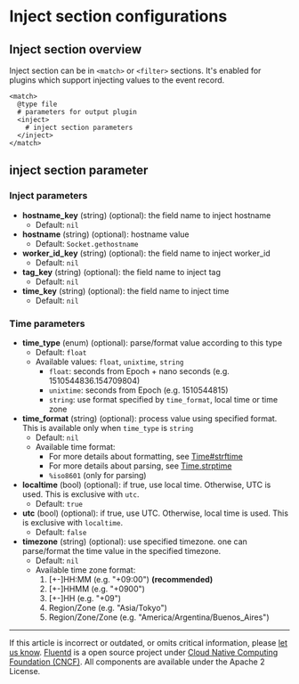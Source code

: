 # Inject section configurations


## Inject section overview

Inject section can be in `<match>` or `<filter>` sections. It's enabled
for plugins which support injecting values to the event record.

``` {.CodeRay}
<match>
  @type file
  # parameters for output plugin
  <inject>
    # inject section parameters
  </inject>
</match>
```


## inject section parameter


### Inject parameters

-   **hostname\_key** (string) (optional): the field name to inject
    hostname
    -   Default: `nil`
-   **hostname** (string) (optional): hostname value
    -   Default: `Socket.gethostname`
-   **worker\_id\_key** (string) (optional): the field name to inject
    worker\_id
    -   Default: `nil`
-   **tag\_key** (string) (optional): the field name to inject tag
    -   Default: `nil`
-   **time\_key** (string) (optional): the field name to inject time
    -   Default: `nil`


### Time parameters

-   **time\_type** (enum) (optional): parse/format value according to
    this type
    -   Default: `float`
    -   Available values: `float`, `unixtime`, `string`
        -   `float`: seconds from Epoch + nano seconds (e.g.
            1510544836.154709804)
        -   `unixtime`: seconds from Epoch (e.g. 1510544815)
        -   `string`: use format specified by `time_format`, local time
            or time zone
-   **time\_format** (string) (optional): process value using specified
    format. This is available only when `time_type` is `string`
    -   Default: `nil`
    -   Available time format:
        -   For more details about formatting, see
            [Time\#strftime](https://docs.ruby-lang.org/en/2.4.0/Time.html#method-i-strftime)
        -   For more details about parsing, see
            [Time.strptime](https://docs.ruby-lang.org/en/2.4.0/Time.html#method-c-strptime)
        -   `%iso8601` (only for parsing)
-   **localtime** (bool) (optional): if true, use local time. Otherwise,
    UTC is used. This is exclusive with `utc`.
    -   Default: `true`
-   **utc** (bool) (optional): if true, use UTC. Otherwise, local time
    is used. This is exclusive with `localtime`.
    -   Default: `false`
-   **timezone** (string) (optional): use specified timezone. one can
    parse/format the time value in the specified timezone.
    -   Default: `nil`
    -   Available time zone format:
        1.  \[+-\]HH:MM (e.g. "+09:00") **(recommended)**
        2.  \[+-\]HHMM (e.g. "+0900")
        3.  \[+-\]HH (e.g. "+09")
        4.  Region/Zone (e.g. "Asia/Tokyo")
        5.  Region/Zone/Zone (e.g. "America/Argentina/Buenos\_Aires")


------------------------------------------------------------------------

If this article is incorrect or outdated, or omits critical information,
please [let us know](https://github.com/fluent/fluentd-docs/issues?state=open).
[Fluentd](http://www.fluentd.org/) is a open source project under [Cloud Native Computing Foundation (CNCF)](https://cncf.io/). All components
are available under the Apache 2 License.
